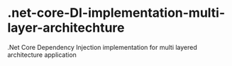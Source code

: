 # .net-core-DI-implementation-multi-layer-architechture
.Net Core Dependency Injection implementation for multi layered architecture application

